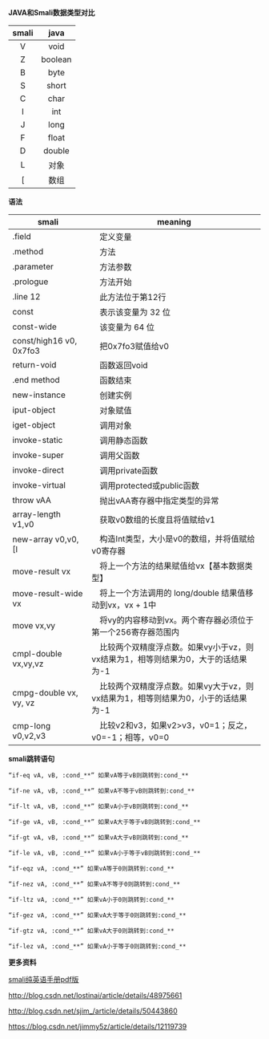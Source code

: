 **JAVA和Smali数据类型对比**

| smali | java |
|:------:|:------:|
|  V   | void |
|  Z   | boolean |
|  B   | byte |
|  S   | short |
|  C   | char |
|  I   | int |
|  J   | long |
|  F   | float |
|  D   | double |
|  L   | 对象 |
|  [   | 数组 |

**语法**

| smali | meaning |
|------|------|
|.field |　定义变量 |
|.method　|　方法 |
|.parameter　|　方法参数 |
|.prologue　|　方法开始 |
|.line 12　|　此方法位于第12行 |
|const  　|　表示该变量为 32 位 |
|const-wide  |　该变量为 64 位 |
|const/high16  v0, 0x7fo3　|　把0x7fo3赋值给v0 |
|return-void　|　函数返回void |
|.end method　|　函数结束 |
|new-instance　|　创建实例 |
|iput-object　|　对象赋值 |
|iget-object　|　调用对象 |
|invoke-static　|　调用静态函数 |
|invoke-super　|　调用父函数 |
|invoke-direct　|　调用private函数 |
|invoke-virtual　|　调用protected或public函数 |
|throw vAA　|　抛出vAA寄存器中指定类型的异常　|
|array-length v1,v0　|　获取v0数组的长度且将值赋给v1　|
|new-array v0,v0,[I　|　构造Int类型，大小是v0的数组，并将值赋给v0寄存器　|
|move-result vx |　将上一个方法的结果赋值给vx【基本数据类型】|
|move-result-wide vx　|　将上一个方法调用的 long/double 结果值移动到vx，vx + 1中　|
|move vx,vy |　将vy的内容移动到vx。两个寄存器必须位于第一个256寄存器范围内　|
|cmpl-double vx,vy,vz　|　比较两个双精度浮点数。如果vy小于vz，则vx结果为1，相等则结果为0，大于的话结果为-1　|
|cmpg-double vx, vy, vz　|　比较两个双精度浮点数。如果vy大于vz，则vx结果为1，相等则结果为0，小于的话结果为-1　|
|cmp-long v0,v2,v3　|　比较v2和v3，如果v2>v3，v0=1；反之，v0=-1；相等，v0=0　|


**smali跳转语句**

```
“if-eq vA, vB, :cond_**” 如果vA等于vB则跳转到:cond_**

“if-ne vA, vB, :cond_**” 如果vA不等于vB则跳转到:cond_**

“if-lt vA, vB, :cond_**” 如果vA小于vB则跳转到:cond_**

“if-ge vA, vB, :cond_**” 如果vA大于等于vB则跳转到:cond_**

“if-gt vA, vB, :cond_**” 如果vA大于vB则跳转到:cond_**

“if-le vA, vB, :cond_**” 如果vA小于等于vB则跳转到:cond_**

“if-eqz vA, :cond_**” 如果vA等于0则跳转到:cond_**

“if-nez vA, :cond_**” 如果vA不等于0则跳转到:cond_**

“if-ltz vA, :cond_**” 如果vA小于0则跳转到:cond_**

“if-gez vA, :cond_**” 如果vA大于等于0则跳转到:cond_**

“if-gtz vA, :cond_**” 如果vA大于0则跳转到:cond_**

“if-lez vA, :cond_**” 如果vA小于等于0则跳转到:cond_**
```

**更多资料**

[smali纯英语手册pdf版](docs/smali_dalvik_opcodes.pdf)

http://blog.csdn.net/lostinai/article/details/48975661

http://blog.csdn.net/sjim_/article/details/50443860

https://blog.csdn.net/jimmy5z/article/details/12119739



